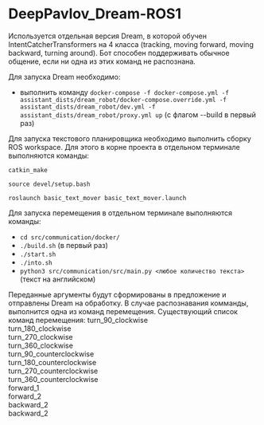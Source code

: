 # DeepPavlov_Dream-ROS1

Используется отдельная версия Dream, в которой обучен IntentCatcherTransformers на 4 класса (tracking, moving forward, moving backward, turning around). Бот способен поддерживать обычное общение, если ни одна из этих команд не распознана.

Для запуска Dream необходимо:

- выполнить команду  `docker-compose -f docker-compose.yml -f assistant_dists/dream_robot/docker-compose.override.yml -f assistant_dists/dream_robot/dev.yml -f assistant_dists/dream_robot/proxy.yml up`
(с флагом --build в первый раз)

Для запуска текстового планировщика необходимо выполнить сборку ROS workspace. Для этого в корне проекта в отдельном терминале выполняются команды:

`catkin_make`

`source devel/setup.bash`

`roslaunch basic_text_mover basic_text_mover.launch`  

Для запуска перемещения в отдельном терминале выполняются команды:

- `cd src/communication/docker/`
- `./build.sh` (в первый раз)
- `./start.sh`
- `./into.sh`
- `python3 src/communication/src/main.py <любое количество текста>` (текст на английском)

Переданные аргументы будут сформированы в предложение и отправлены Dream на обработку. В случае распознавания комманды, выполнится одна из команд перемещения.
Существующий список команд перемещения:
turn_90_clockwise  
turn_180_clockwise  
turn_270_clockwise  
turn_360_clockwise  
turn_90_counterclockwise  
turn_180_counterclockwise  
turn_270_counterclockwise  
turn_360_counterclockwise  
forward_1  
forward_2  
backward_2  
backward_2  
